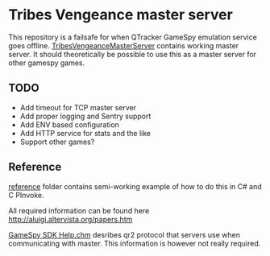 Tribes Vengeance master server
==============================

This repository is a failsafe for when QTracker GameSpy emulation service goes offline. [TribesVengeanceMasterServer](TribesVengeanceMasterServer) contains working master server. It should theoretically be possible to use this as a master server for other gamespy games.

TODO
-------------------
* Add timeout for TCP master server
* Add proper logging and Sentry support
* Add ENV based configuration
* Add HTTP service for stats and the like
* Support other games?


Reference
-------------------

[reference](reference) folder contains semi-working example of how to do this in C# and C PInvoke.

All required information can be found here http://aluigi.altervista.org/papers.htm

[GameSpy SDK Help.chm](GameSpySDKHelp.chm) desribes qr2 protocol that servers use when communicating with master. This information is however not really required.